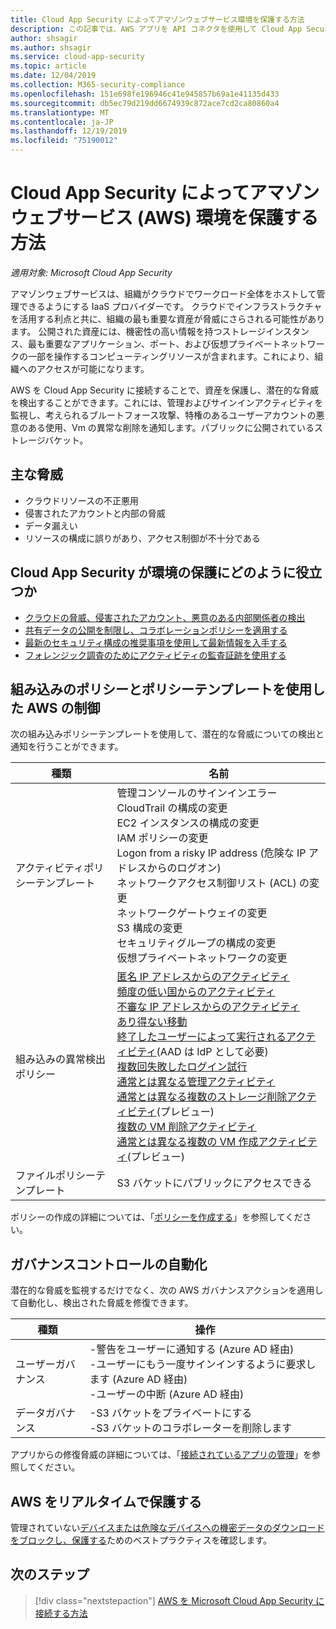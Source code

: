 ```yaml
---
title: Cloud App Security によってアマゾンウェブサービス環境を保護する方法
description: この記事では、AWS アプリを API コネクタを使用して Cloud App Security に接続する利点について説明します。これにより、使用状況を表示したり制御したりできます。
author: shsagir
ms.author: shsagir
ms.service: cloud-app-security
ms.topic: article
ms.date: 12/04/2019
ms.collection: M365-security-compliance
ms.openlocfilehash: 151e698fe196946c41e945857b69a1e41135d433
ms.sourcegitcommit: db5ec79d219dd6674939c872ace7cd2ca80860a4
ms.translationtype: MT
ms.contentlocale: ja-JP
ms.lasthandoff: 12/19/2019
ms.locfileid: "75190012"
---
```

# <a name="how-cloud-app-security-helps-protect-your-amazon-web-services-aws-environment"></a>Cloud App Security によってアマゾンウェブサービス (AWS) 環境を保護する方法

*適用対象: Microsoft Cloud App Security*

アマゾンウェブサービスは、組織がクラウドでワークロード全体をホストして管理できるようにする IaaS プロバイダーです。 クラウドでインフラストラクチャを活用する利点と共に、組織の最も重要な資産が脅威にさらされる可能性があります。 公開された資産には、機密性の高い情報を持つストレージインスタンス、最も重要なアプリケーション、ポート、および仮想プライベートネットワークの一部を操作するコンピューティングリソースが含まれます。これにより、組織へのアクセスが可能になります。

AWS を Cloud App Security に接続することで、資産を保護し、潜在的な脅威を検出することができます。これには、管理およびサインインアクティビティを監視し、考えられるブルートフォース攻撃、特権のあるユーザーアカウントの悪意のある使用、Vm の異常な削除を通知します。パブリックに公開されているストレージバケット。

## <a name="main-threats"></a>主な脅威

- クラウドリソースの不正悪用
- 侵害されたアカウントと内部の脅威
- データ漏えい
- リソースの構成に誤りがあり、アクセス制御が不十分である

## <a name="how-cloud-app-security-helps-to-protect-your-environment"></a>Cloud App Security が環境の保護にどのように役立つか

- [クラウドの脅威、侵害されたアカウント、悪意のある内部関係者の検出](best-practices.md#detect-cloud-threats-compromised-accounts-malicious-insiders-and-ransomware)
- [共有データの公開を制限し、コラボレーションポリシーを適用する](best-practices.md#limit-exposure-of-shared-data-and-enforce-collaboration-policies)
- [最新のセキュリティ構成の推奨事項を使用して最新情報を入手する](security-config-aws.md)
- [フォレンジック調査のためにアクティビティの監査証跡を使用する](best-practices.md#use-the-audit-trail-of-activities-for-forensic-investigations)

## <a name="control-aws-with-built-in-policies-and-policy-templates"></a>組み込みのポリシーとポリシーテンプレートを使用した AWS の制御

次の組み込みポリシーテンプレートを使用して、潜在的な脅威についての検出と通知を行うことができます。

| 種類 | 名前 |
| ---- | ---- |
| アクティビティポリシーテンプレート | 管理コンソールのサインインエラー<br />CloudTrail の構成の変更<br />EC2 インスタンスの構成の変更<br />IAM ポリシーの変更<br />Logon from a risky IP address (危険な IP アドレスからのログオン)<br />ネットワークアクセス制御リスト (ACL) の変更<br />ネットワークゲートウェイの変更<br />S3 構成の変更<br />セキュリティグループの構成の変更<br />仮想プライベートネットワークの変更 |
| 組み込みの異常検出ポリシー | [匿名 IP アドレスからのアクティビティ](anomaly-detection-policy.md#activity-from-anonymous-ip-addresses)<br />[頻度の低い国からのアクティビティ](anomaly-detection-policy.md#activity-from-infrequent-country)<br />[不審な IP アドレスからのアクティビティ](anomaly-detection-policy.md#activity-from-suspicious-ip-addresses)<br />[あり得ない移動](anomaly-detection-policy.md#impossible-travel)<br />[終了したユーザーによって実行されるアクティビティ](anomaly-detection-policy.md#activity-performed-by-terminated-user)(AAD は IdP として必要)<br />[複数回失敗したログイン試行](anomaly-detection-policy.md#multiple-failed-login-attempts)<br />[通常とは異なる管理アクティビティ](anomaly-detection-policy.md#unusual-activities-by-user)<br />[通常とは異なる複数のストレージ削除アクティビティ](anomaly-detection-policy.md#unusual-activities-by-user)(プレビュー)<br />[複数の VM 削除アクティビティ](anomaly-detection-policy.md#multiple-delete-vm-activities)<br />[通常とは異なる複数の VM 作成アクティビティ](anomaly-detection-policy.md#unusual-activities-by-user)(プレビュー) |
| ファイルポリシーテンプレート | S3 バケットにパブリックにアクセスできる |

ポリシーの作成の詳細については、「[ポリシーを作成する](control-cloud-apps-with-policies.md#create-a-policy)」を参照してください。

## <a name="automate-governance-controls"></a>ガバナンスコントロールの自動化

潜在的な脅威を監視するだけでなく、次の AWS ガバナンスアクションを適用して自動化し、検出された脅威を修復できます。

| 種類 | 操作 |
| ---- | ---- |
| ユーザーガバナンス | -警告をユーザーに通知する (Azure AD 経由)<br />-ユーザーにもう一度サインインするように要求します (Azure AD 経由)<br />-ユーザーの中断 (Azure AD 経由) |
| データガバナンス | -S3 バケットをプライベートにする<br />-S3 バケットのコラボレーターを削除します |

アプリからの修復脅威の詳細については、「[接続されているアプリの管理](governance-actions.md)」を参照してください。

## <a name="protect-aws-in-real-time"></a>AWS をリアルタイムで保護する

管理されていない[デバイスまたは危険なデバイスへの機密データのダウンロードをブロックし、保護する](best-practices.md#block-and-protect-download-of-sensitive-data-to-unmanaged-or-risky-devices)ためのベストプラクティスを確認します。

## <a name="next-steps"></a>次のステップ

> [!div class="nextstepaction"]
> [AWS を Microsoft Cloud App Security に接続する方法](connect-aws-to-microsoft-cloud-app-security.md)
